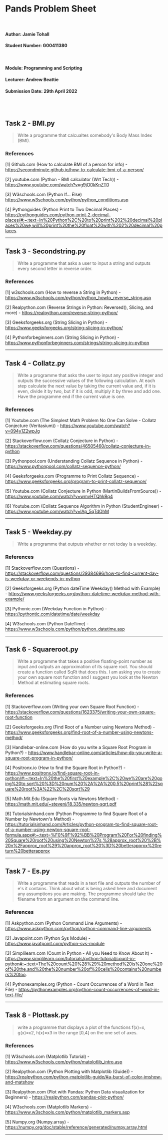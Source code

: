 # **Pands Problem Sheet**
<br/>

#### Author: Jamie Tohall
#### Student Number: G00411380
<br/>

#### Module: Programming and Scripting
#### Lecturer: Andrew Beattie
#### Submission Date: 29th April 2022
<br/>
<br/>

## Task 2 - BMI.py

> Write a programme that calcualtes somebody's Body Mass Index (BMI).

### References

[1] Github.com (How to calculate BMI of a person for info) - https://secondminute.github.io/how-to-calculate-bmi-of-a-person/

[2] youtube.com (Python - BMI calculator (Wrt Tech)) - https://www.youtube.com/watch?v=g9jO0kKnZT0

[3] W3schools.com (Python If... Else) https://www.w3schools.com/python/python_conditions.asp

[4] Pythonguides (Python Print to Two Decimal Places) - https://pythonguides.com/python-print-2-decimal-places/#:~:text=In%20Python%2C%20to%20print%202%20decimal%20places%20we,will%20print%20the%20float%20with%202%20decimal%20places.
__________________________________________________________________________________________________________________________________________________________



## Task 3 - Secondstring.py

> Write a programme that asks a user to input a string and outputs every second letter in reverse order.


### References

[1] w3schools.com (How to reverse a String in Python) - https://www.w3schools.com/python/python_howto_reverse_string.asp

[2] Realpython.com (Reverse Strings in Python: Reversed(), Slicing, and more) - https://realpython.com/reverse-string-python/

[3] Geeksforgeeks.org (String Slicing in Python) - https://www.geeksforgeeks.org/string-slicing-in-python/

[4] Pythonforbeginners.com (String Slicing in Python) -  https://www.pythonforbeginners.com/strings/string-slicing-in-python


__________________________________________________________________________________________________________________________________________________________



## Task 4 - Collatz.py

> Write a programme that asks the user to input any positive integer and outputs the successive values of the following calculation.
> At each step calculate the next value by taking the current value and, if it is even, divide it by two, but if it is odd, multiply it by three and add one.
> Have the programme end if the current value is one.

### References

[1] Youtube.com (The Simplest Math Problem No One Can Solve - Collatz Conjecture (Veritasium)) - https://www.youtube.com/watch?v=094y1Z2wpJg

[2] Stackoverflow.com (Collatz Conjecture in Python) -  https://stackoverflow.com/questions/46505460/collatz-conjecture-in-python

[3] Pythonpool.com (Understanding Collatz Sequence in Python) - https://www.pythonpool.com/collatz-sequence-python/

[4] Geeksforgeeks.com (Programme to Print Collatz Sequence) -  https://www.geeksforgeeks.org/program-to-print-collatz-sequence/

[5] Youtube.com (Collatz Conjecture in Python (MartinBuildsFromSource)) -  https://www.youtube.com/watch?v=wmvHTQhkBq4

[6] Youtube.com (Collatz Sequence Algorithm in Python (StudentEngineer) - https://www.youtube.com/watch?v=lAp_5qTdOhM

__________________________________________________________________________________________________________________________________________________________



## Task 5 - Weekday.py

> Write a programme that outputs whether or not today is a weekday. 

### References

[1] Stackoverflow.com (Questions) - https://stackoverflow.com/questions/29384696/how-to-find-current-day-is-weekday-or-weekends-in-python

[2] Geeksforgeeks.org (Python dateTime Weekday() Method with Example) - https://www.geeksforgeeks.org/python-datetime-weekday-method-with-example/

[3] Pythonic.com (Weekday Function in Python) -  https://pythontic.com/datetime/date/weekday

[4] W3schools.com (Python DateTime) - https://www.w3schools.com/python/python_datetime.asp


__________________________________________________________________________________________________________________________________________________________



## Task 6 - Squareroot.py

> Write a programme that takes a positive floating-point number as input and outputs an approximation of its square root. You should create a function called SqRt 
> that does this. I am asking you to create your own square root function and I suggest you look at the Newton Method at estimating square roots.

### References

[1] Stackoverflow.com (Writing your own Square Root Function) - https://stackoverflow.com/questions/1623375/writing-your-own-square-root-function

[2] Geeksforgeeks.org (Find Root of a Number using Newtons Method) - https://www.geeksforgeeks.org/find-root-of-a-number-using-newtons-method/

[3] Handlebar-online.com (How do you write a Square Root Program in Python?) - https://www.handlebar-online.com/articles/how-do-you-write-a-square-root-program-in-python/

[4] Positronx.io (How to find the Square Root in Python?) -  https://www.positronx.io/find-square-root-in-python/#:~:text=In%20the%20first%20example%2C%20we%20are%20going%20to,sqrt%20%3D%20num%20%2A%2A%200.5%20print%28%22square%20root%3A%22%2C%20sqrt%29

[5] Math.Mit.Edu (Square Roots via Newtons Method) - https://math.mit.edu/~stevenj/18.335/newton-sqrt.pdf

[6] Tutorialsinhand.com (Python Programme to find Square Root of a Number by Newtown's Method) - https://tutorialsinhand.com/Articles/python-program-to-find-square-root-of-a-number-using-newton-square-root-formula.aspx#:~:text=%F0%9F%92%BB%20Program%20For%20finding%20Square%20root%20using%20Newton%27s,%28approx_root%20%2B%20n%2Fapprox_root%29%20approx_root%20%3D%20betterapprox%20return%20betterapprox

__________________________________________________________________________________________________________________________________________________________



## Task 7 - Es.py

> Write a programme that reads in a text file and outputs the number of e's it contains. Think about what is being asked here and document any assumptions you are making. The programme should take the filename from an argument on the command line. 

### References

[1] Askpython.com (Python Command Line Arguments) - https://www.askpython.com/python/python-command-line-arguments

[2] Javapoint.com (Python Sys Module) - https://www.javatpoint.com/python-sys-module

[3] Simplilearn.com (Count in Python - All you Need to Know About It) - https://www.simplilearn.com/tutorials/python-tutorial/count-in-python#:~:text=The%20count%20%28%29%20method%20is%20one%20of%20the,and%20the%20number%20of%20cells%20contains%20numbers%20too.

[4] Pythonexamples.org (Python - Count Occurrences of a Word in Text File) - https://pythonexamples.org/python-count-occurrences-of-word-in-text-file/

__________________________________________________________________________________________________________________________________________________________



## Task 8 - Plottask.py

> write a programme that displays a plot of the functions f(x)=x, g(x)=x2, h(x)=x3 in the range [0,4] on the one set of axes. 

### References

[1] W3schools.com (Matplotlib Tutorial) - https://www.w3schools.com/python/matplotlib_intro.asp

[2] Realpython.com (Python Plotting with Matplotlib (Guide)) - https://realpython.com/python-matplotlib-guide/#a-burst-of-color-imshow-and-matshow

[3] Realpython.com (Plot with Pandas: Python Data visualization for Beginners) - https://realpython.com/pandas-plot-python/

[4] W3schools.com (Matplotlib Markers) - https://www.w3schools.com/python/matplotlib_markers.asp

[5] Numpy.org (Numpy.array) - https://numpy.org/doc/stable/reference/generated/numpy.array.html
__________________________________________________________________________________________________________________________________________________________
